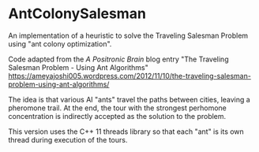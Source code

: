 # AntColonySalesman

An implementation of a heuristic to solve the Traveling Salesman Problem using "ant colony optimization".

Code adapted from the _A Positronic Brain_ blog entry "The Traveling Salesman Problem - Using Ant Algorithms"
https://ameyajoshi005.wordpress.com/2012/11/10/the-traveling-salesman-problem-using-ant-algorithms/

The idea is that various AI "ants" travel the paths between cities, leaving a pheromone trail. At the end, the tour with the strongest perhomone concentration is indirectly accepted as the solution to the problem.

This version uses the C++ 11 threads library so that each "ant" is its own thread during execution of the tours.
